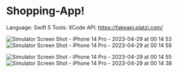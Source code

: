 # Shopping-App!

Language: Swift 5
Tools: XCode
API: https://fakeapi.platzi.com/

  ![Simulator Screen Shot - iPhone 14 Pro - 2023-04-29 at 00 14 53](https://user-images.githubusercontent.com/30918808/235230225-c992cf19-cfe8-4ded-b973-47dbf71b1bf0.png)
  ![Simulator Screen Shot - iPhone 14 Pro - 2023-04-29 at 00 14 58](https://user-images.githubusercontent.com/30918808/235229773-33ec7a13-cd01-4697-902d-e34de640493d.png)
 
![Simulator Screen Shot - iPhone 14 Pro - 2023-04-29 at 00 14 55](https://user-images.githubusercontent.com/30918808/235229786-99187b81-de2c-42e9-b590-b1a646abe483.png)
![Simulator Screen Shot - iPhone 14 Pro - 2023-04-29 at 00 14 38](https://user-images.githubusercontent.com/30918808/235229818-f0afe875-2d81-42b9-bfae-d09f1340a49c.png)
